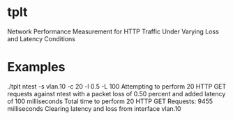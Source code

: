 # tplt
Network Performance Measurement for HTTP Traffic Under Varying Loss and Latency Conditions

# Examples
./tplt ntest -s vlan.10 -c 20 -l 0.5 -L 100
Attempting to perform 20 HTTP GET requests against ntest with a packet loss of 0.50 percent and added latency of 100 milliseconds
Total time to perform 20 HTTP GET Requests: 9455 milliseconds
Clearing latency and loss from interface vlan.10
